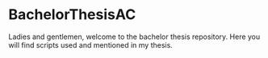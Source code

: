 # BachelorThesisAC
Ladies and gentlemen, welcome to the bachelor thesis repository. Here you will find scripts used and mentioned in my thesis.
